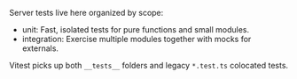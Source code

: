 Server tests live here organized by scope:

- unit: Fast, isolated tests for pure functions and small modules.
- integration: Exercise multiple modules together with mocks for externals.

Vitest picks up both `__tests__` folders and legacy `*.test.ts` colocated tests.
